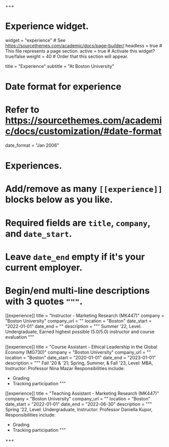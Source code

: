 +++
# Experience widget.
widget = "experience"  # See https://sourcethemes.com/academic/docs/page-builder/
headless = true  # This file represents a page section.
active = true  # Activate this widget? true/false
weight = 40  # Order that this section will appear.

title = "Experience"
subtitle = "At Boston University"

# Date format for experience
#   Refer to https://sourcethemes.com/academic/docs/customization/#date-format
date_format = "Jan 2006"

# Experiences.
#   Add/remove as many `[[experience]]` blocks below as you like.
#   Required fields are `title`, `company`, and `date_start`.
#   Leave `date_end` empty if it's your current employer.
#   Begin/end multi-line descriptions with 3 quotes `"""`.
[[experience]]
  title = "Instructor - Marketing Research (MK447)"
  company = "Boston University"
  company_url = ""
  location = "Boston"
  date_start = "2022-01-01"
  date_end = ""
  description = """
  Summer '22, Level: Undergraduate,
  Earned highest possible (5.0/5.0) instructor and course evaluation
  """

[[experience]]
  title = "Course Assistant - Ethical Leadership in the Global Economy (MG730)"
  company = "Boston University"
  company_url = ""
  location = "Boston"
  date_start = "2020-01-01"
  date_end = "2023-01-01"
  description = """
   Fall '20 & '21; Spring, Summer, & Fall '23, Level: MBA, Instructor: Professor Nina Mazar
  Responsibilities include:
  
  * Grading
  * Tracking participation
  """

[[experience]]
  title = "Teaching Assistant - Marketing Research (MK447)"
  company = "Boston University"
  company_url = ""
  location = "Boston"
  date_start = "2022-01-01"
  date_end = "2022-06-30"
  description = """
  Spring '22, Level: Undergraduate, Instructor: Professor Daniella Kupor,
  Responsibilities include:
  
  * Grading
  * Tracking participation
  """
  
+++
